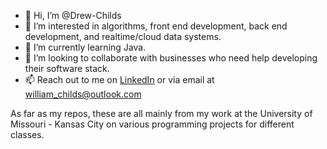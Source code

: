 - 👋 Hi, I’m @Drew-Childs
- 👀 I’m interested in algorithms, front end development, back end development, and realtime/cloud data systems.
- 🌱 I’m currently learning Java.
- 💞️ I’m looking to collaborate with businesses who need help developing their software stack.
- 📫 Reach out to me on [LinkedIn](https://www.linkedin.com/in/drew-childs-01/) or via email at william_childs@outlook.com

As far as my repos, these are all mainly from my work at the University of Missouri - Kansas City on various programming projects for different classes.
